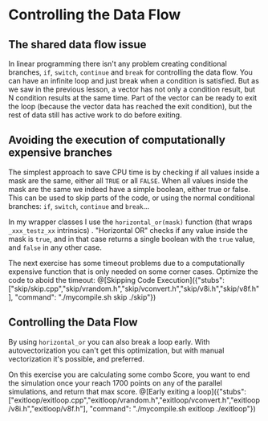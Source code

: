 # Controlling the Data Flow

## The shared data flow issue

In linear programming there isn't any problem creating conditional branches, `if`, `switch`, `continue` and `break` for controlling the data flow.
You can have an infinite loop and just break when a condition is satisfied. 
But as we saw in the previous lesson, a vector has not only a condition result, but N condition results at the same time. Part of the vector can be ready to exit the loop (because the vector data has reached the exit condition), but the rest of data still has active work to do before exiting.

## Avoiding the execution of computationally expensive branches 

The simplest approach to save CPU time is by checking if all values inside a mask are the same, either all `TRUE` or all `FALSE`.
When all values inside the mask are the same we indeed have a simple boolean, either true or false. This can be used to skip parts of the code, or using the normal conditional branches:  `if`, `switch`, `continue` and `break`...

In my wrapper classes I use the `horizontal_or(mask)` function (that wraps `_xxx_testz_xx` intrinsics) . "Horizontal OR" checks if any value inside the mask is `true`, and in that case returns a single boolean with the `true` value, and `false` in any other case.

The next exercise has some timeout problems due to a computationally expensive function that is only needed on some corner cases. Optimize the code to aboid the timeout:
@[Skipping Code Execution]({"stubs": ["skip/skip.cpp","skip/vrandom.h","skip/vconvert.h","skip/v8i.h","skip/v8f.h"], "command": "./mycompile.sh skip ./skip"})


## Controlling the Data Flow

By using `horizontal_or` you can also break a loop early. With autovectorization you can't get this optimization, but with manual vectorization it's possible, and preferred.

On this exercise you are calculating some combo Score, you want to end the simulation once your reach 1700 points on any of the parallel simulations, and return that max score.
@[Early exiting a loop]({"stubs": ["exitloop/exitloop.cpp","exitloop/vrandom.h","exitloop/vconvert.h","exitloop/v8i.h","exitloop/v8f.h"], "command": "./mycompile.sh exitloop ./exitloop"})




